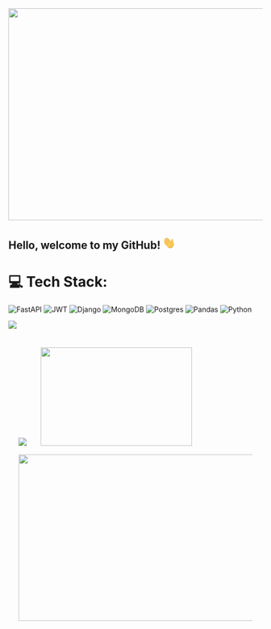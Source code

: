 <img src="/main.gif" width="1280" height="420">


## Hello, welcome to my GitHub! <img src="https://github.com/vikrant-shukla/vikrant-shukla/blob/main/wave.gif" height="25px" width="25px">

# 💻 Tech Stack:
![FastAPI](https://img.shields.io/badge/FastAPI-000?style=for-the-badge&logo=fastapi) ![JWT](https://img.shields.io/badge/JWT-000?style=for-the-badge&logo=JSON%20web%20tokens) ![Django](https://img.shields.io/badge/django-000?style=for-the-badge&logo=django&logoColor=white) ![MongoDB](https://img.shields.io/badge/MongoDB-000?style=for-the-badge&logo=mongodb&logoColor=green) ![Postgres](https://img.shields.io/badge/postgres-000?style=for-the-badge&logo=postgresql&logoColor=white) ![Pandas](https://img.shields.io/badge/pandas-000?style=for-the-badge&logo=pandas&logoColor=white) ![Python](https://img.shields.io/badge/python-000?style=for-the-badge&logo=python&logoColor=ffdd54) 



![](https://komarev.com/ghpvc/?username=vikrant-shukla&color=blue)


<div style="padding:20px" width="300" height="195" >  <img src="https://github-readme-stats.vercel.app/api?username=vikrant-shukla&theme=radical&show_icons=true&hide_border=false&include_all_commits=false&count_private=false"  >  &nbsp; &nbsp; &nbsp; <img style="pading:20px"
 src="https://github-readme-stats.vercel.app/api/top-langs/?username=vikrant-shukla&hide=SCSS,less,php&bg_color=DEG&langs_count=3" width="300" height="195" >

 <a style="margin-top:20px"> <img src = "https://github-readme-streak-stats.herokuapp.com/?user=vikrant-shukla&show_icons=true&theme=radical&hide_border=false" width="790" height="330">
</a></div>
